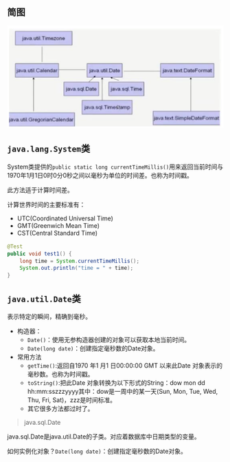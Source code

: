 ## 简图

![image-20201223191712402](https://raw.githubusercontent.com/SaulJWu/images/main/20201223191712.png)



## `java.lang.System`类

System类提供的`public static long currentTimeMillis()`用来返回当前时间与1970年1月1日0时0分0秒之间以毫秒为单位的时间差。也称为时间戳。

此方法适于计算时间差。



计算世界时间的主要标准有：

- UTC(Coordinated Universal Time)
- GMT(Greenwich Mean Time)
- CST(Central Standard Time)



```java
@Test
public void test1() {
    long time = System.currentTimeMillis();
    System.out.println("time = " + time);
}
```



## `java.util.Date`类

表示特定的瞬间，精确到毫秒。



- 构造器：
  - `Date()`：使用无参构造器创建的对象可以获取本地当前时间。
  - `Date(long date)`：创建指定毫秒数的Date对象。
- 常用方法
  - `getTime()`:返回自1970 年1 月1 日00:00:00 GMT 以来此Date 对象表示的毫秒数。也称为时间戳。
  - `toString()`:把此Date 对象转换为以下形式的String：dow mon dd hh:mm:sszzzyyyy其中：dow是一周中的某一天(Sun, Mon, Tue, Wed, Thu, Fri, Sat)，zzz是时间标准。
  - 其它很多方法都过时了。



> java.sql.Date

java.sql.Date是java.util.Date的子类。对应着数据库中日期类型的变量。

如何实例化对象？`Date(long date)`：创建指定毫秒数的Date对象。